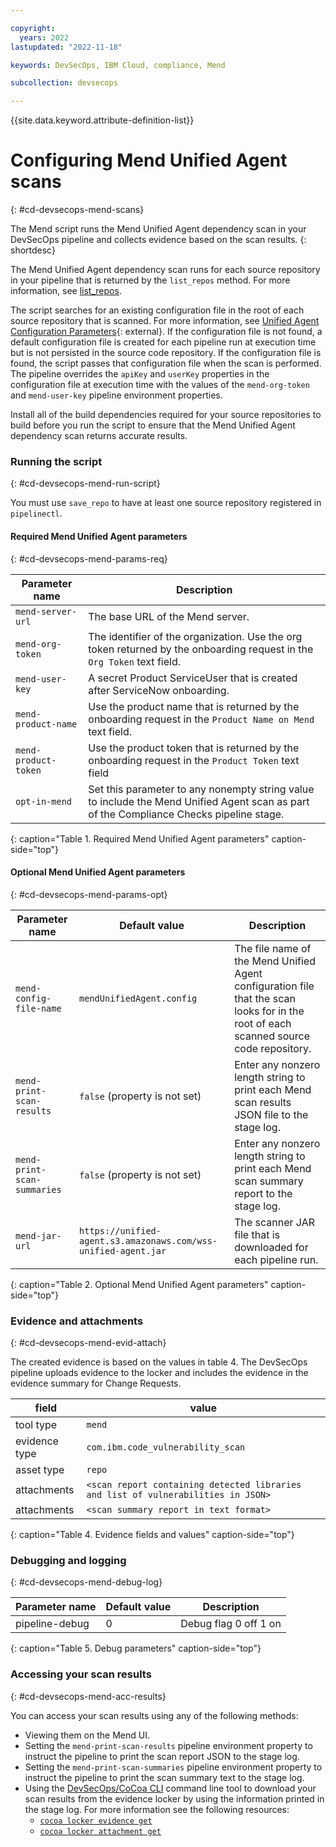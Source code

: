 ```yaml
---

copyright:
  years: 2022
lastupdated: "2022-11-18"

keywords: DevSecOps, IBM Cloud, compliance, Mend

subcollection: devsecops

---
```


{{site.data.keyword.attribute-definition-list}}

# Configuring Mend Unified Agent scans
{: #cd-devsecops-mend-scans}

The Mend script runs the Mend Unified Agent dependency scan in your DevSecOps pipeline and collects evidence based on the scan results.
{: shortdesc}

 The Mend Unified Agent dependency scan runs for each source repository in your pipeline that is returned by the `list_repos` method. For more information, see [list_repos](/docs/devsecops?topic=devsecops-devsecops-pipelinectl#list_repos). 

The script searches for an existing configuration file in the root of each source repository that is scanned. For more information, see [Unified Agent Configuration Parameters](https://docs.mend.io/bundle/unified_agent/page/unified_agent_configuration_parameters.html){: external}. If the configuration file is not found, a default configuration file is created for each pipeline run at execution time but is not persisted in the source code repository. If the configuration file is found, the script passes that configuration file when the scan is performed. The pipeline overrides the `apiKey` and `userKey` properties in the configuration file at execution time with the values of the `mend-org-token` and `mend-user-key` pipeline environment properties. 

Install all of the build dependencies required for your source repositories to build before you run the script to ensure that the Mend Unified Agent dependency scan returns accurate results.






### Running the script
{: #cd-devsecops-mend-run-script}



You must use `save_repo` to have at least one source repository registered in `pipelinectl`. 

#### Required Mend Unified Agent parameters
{: #cd-devsecops-mend-params-req}

| Parameter name | Description |
|-|-|
| `mend-server-url` | The base URL of the Mend server. |
| `mend-org-token` | The identifier of the organization. Use the org token returned by the onboarding request in the `Org Token` text field. |
| `mend-user-key` | A secret Product ServiceUser that is created after ServiceNow onboarding. |
| `mend-product-name` | Use the product name that is returned by the onboarding request in the `Product Name on Mend` text field. |
| `mend-product-token` | Use the product token that is returned by the onboarding request in the `Product Token` text field |
| `opt-in-mend` | Set this parameter to any nonempty string value to include the Mend Unified Agent scan as part of the Compliance Checks pipeline stage. |
{: caption="Table 1. Required Mend Unified Agent parameters" caption-side="top"}



#### Optional Mend Unified Agent parameters
{: #cd-devsecops-mend-params-opt}

| Parameter name | Default value | Description |
|-|-|-|
| `mend-config-file-name` | `mendUnifiedAgent.config` | The file name of the Mend Unified Agent configuration file that the scan looks for in the root of each scanned source code repository. |
| `mend-print-scan-results` | `false` (property is not set) | Enter any nonzero length string to print each Mend scan results JSON file to the stage log. |
| `mend-print-scan-summaries` | `false` (property is not set) | Enter any nonzero length string to print each Mend scan summary report to the stage log. |
| `mend-jar-url` | `https://unified-agent.s3.amazonaws.com/wss-unified-agent.jar` | The scanner JAR file that is downloaded for each pipeline run. |
{: caption="Table 2. Optional Mend Unified Agent parameters" caption-side="top"}

### Evidence and attachments
{: #cd-devsecops-mend-evid-attach}



The created evidence is based on the values in table 4. The DevSecOps pipeline uploads evidence to the locker and includes the evidence in the evidence summary for Change Requests.

| field | value | 
| ----- | ----- |
| tool type     | `mend` |
| evidence type | `com.ibm.code_vulnerability_scan` |
| asset type    | `repo` |
| attachments   | `<scan report containing detected libraries and list of vulnerabilities in JSON>` |
| attachments   | `<scan summary report in text format>` |
{: caption="Table 4. Evidence fields and values" caption-side="top"}

### Debugging and logging
{: #cd-devsecops-mend-debug-log}

| Parameter name | Default value | Description |
|-|-|-|
| pipeline-debug | 0 | Debug flag 0 off 1 on | 
{: caption="Table 5. Debug parameters" caption-side="top"}

### Accessing your scan results
{: #cd-devsecops-mend-acc-results}

You can access your scan results using any of the following methods:

- Viewing them on the Mend UI.
- Setting the `mend-print-scan-results` pipeline environment property to instruct the pipeline to print the scan report JSON to the stage log.
- Setting the `mend-print-scan-summaries` pipeline environment property to instruct the pipeline to print the scan summary text to the stage log.
- Using the [DevSecOps/CoCoa CLI](/docs/devsecops?topic=devsecops-cd-devsecops-cli) command line tool to download your scan results from the evidence locker by using the information printed in the stage log.  For more information see the following resources:
   - [`cocoa locker evidence get`](/docs/devsecops?topic=devsecops-cd-devsecops-cli#locker-evidence-get)
   - [`cocoa locker attachment get`](/docs/devsecops?topic=devsecops-cd-devsecops-cli#locker-attachment-get)


